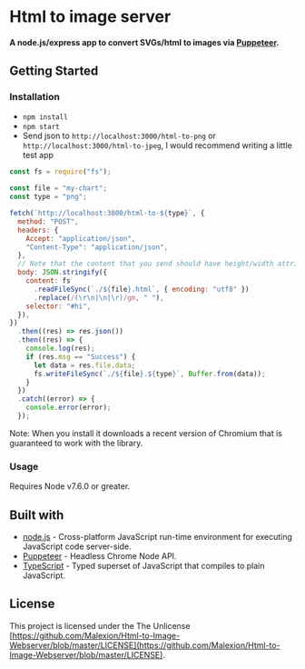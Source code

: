 # Html to image server

#### A node.js/express app to convert SVGs/html to images via [Puppeteer](https://github.com/GoogleChrome/puppeteer).

## Getting Started

### Installation

* `npm install`
* `npm start`
* Send json to `http://localhost:3000/html-to-png` or `http://localhost:3000/html-to-jpeg`, I would recommend writing a little test app
```javascript
const fs = require("fs");

const file = "my-chart";
const type = "png";

fetch(`http://localhost:3000/html-to-${type}`, {
  method: "POST",
  headers: {
    Accept: "application/json",
    "Content-Type": "application/json",
  },
  // Note that the content that you send should have height/width attributes set on the first element since those are used for screenshot dimensions
  body: JSON.stringify({
    content: fs
      .readFileSync(`./${file}.html`, { encoding: "utf8" })
      .replace(/(\r\n|\n|\r)/gm, " "),
    selector: "#hi",
  }),
})
  .then((res) => res.json())
  .then((res) => {
    console.log(res);
    if (res.msg == "Success") {
      let data = res.file.data;
      fs.writeFileSync(`./${file}.${type}`, Buffer.from(data));
    }
  })
  .catch((error) => {
    console.error(error);
  });

```

Note: When you install it downloads a recent version of Chromium that is guaranteed to work with the library.

### Usage

Requires Node v7.6.0 or greater.

## Built with

* [node.js](https://nodejs.org/en/) - Cross-platform JavaScript run-time environment for executing JavaScript code server-side. 
* [Puppeteer](https://github.com/GoogleChrome/puppeteer/) - Headless Chrome Node API.
* [TypeScript](https://www.typescriptlang.org/) - Typed superset of JavaScript that compiles to plain JavaScript.

## License

This project is licensed under the The Unlicense [https://github.com/Malexion/Html-to-Image-Webserver/blob/master/LICENSE](https://github.com/Malexion/Html-to-Image-Webserver/blob/master/LICENSE).
